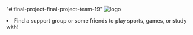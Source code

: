 "# final-project-final-project-team-19"
![logo](https://user-images.githubusercontent.com/46767906/70621668-fbcdc180-1bce-11ea-8df6-d714c48b5d1d.jpg)


<li>Find a support group or some friends to play sports, games, or study with!</li>
